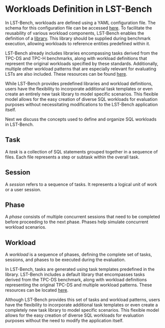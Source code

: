 # Workloads Definition in LST-Bench

In LST-Bench, workloads are defined using a YAML configuration file. 
The schema for this configuration file can be accessed [here](src/main/resources/schemas/workload.json). 
To facilitate the reusability of various workload components, LST-Bench enables the definition of a [library](src/main/resources/schemas/library.json). 
This library should be supplied during benchmark execution, allowing workloads to reference entities predefined within it.

LST-Bench already includes libraries encompassing tasks derived from the TPC-DS and TPC-H benchmarks, along with workload definitions that represent the original workloads specified by these standards. 
Additionally, multiple other workload patterns that are especially relevant for evaluating LSTs are also included. 
These resources can be found [here](src/main/resources/config).

While LST-Bench provides predefined libraries and workload definitions, users have the flexibility to incorporate additional task templates or even create an entirely new task library to model specific scenarios. 
This flexible model allows for the easy creation of diverse SQL workloads for evaluation purposes without necessitating modifications to the LST-Bench application itself.

Next we discuss the concepts used to define and organize SQL workloads in LST-Bench.

## Task

A _task_ is a collection of SQL statements grouped together in a sequence of files. Each file represents a step or subtask within the overall task.

## Session

A _session_ refers to a sequence of tasks. It represents a logical unit of work or a user session.

## Phase

A _phase_ consists of multiple concurrent sessions that need to be completed before proceeding to the next phase. Phases help simulate concurrent workload scenarios.

## Workload

A _workload_ is a sequence of phases, defining the complete set of tasks, sessions, and phases to be executed during the evaluation.

In LST-Bench, tasks are generated using task templates predefined in the library.
LST-Bench includes a default library that encompasses tasks derived from the TPC-DS benchmark, along with workload definitions representing the original TPC-DS and multiple workload patterns. These resources can be located [here](src/main/resources/config).

Although LST-Bench provides this set of tasks and workload patterns,
users have the flexibility to incorporate additional task templates or even create a completely new task library to model specific scenarios.
This flexible model allows for the easy creation of diverse SQL workloads for evaluation purposes without the need to modify the application itself.
